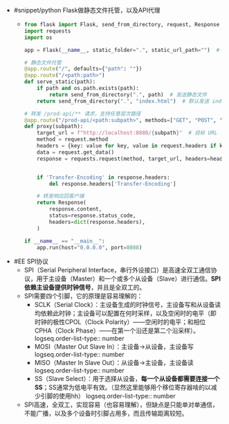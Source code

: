 - #snippet/python Flask做静态文件托管，以及API代理
	- ```python
	  from flask import Flask, send_from_directory, request, Response
	  import requests
	  import os
	  
	  app = Flask(__name__, static_folder=".", static_url_path="")  # 当前文件夹为静态文件根目录
	  
	  # 静态文件托管
	  @app.route("/", defaults={"path": ""})
	  @app.route("/<path:path>")
	  def serve_static(path):
	      if path and os.path.exists(path):
	          return send_from_directory(".", path)  # 发送静态文件
	      return send_from_directory(".", "index.html")  # 默认发送 index.html
	  
	  # 转发 /prod-api/** 请求，支持任意层次路径
	  @app.route("/prod-api/<path:subpath>", methods=["GET", "POST", "PUT", "DELETE", "PATCH", "OPTIONS"])
	  def proxy(subpath):
	      target_url = f"http://localhost:8080/{subpath}"  # 目标 URL
	      method = request.method
	      headers = {key: value for key, value in request.headers if key != "Host"}
	      data = request.get_data()
	      response = requests.request(method, target_url, headers=headers, data=data, params=request.args)
	  
	  
	      if 'Transfer-Encoding' in response.headers:
	          del response.headers['Transfer-Encoding']
	  
	      # 转发响应回客户端
	      return Response(
	          response.content,
	          status=response.status_code,
	          headers=dict(response.headers),
	      )
	  
	  if __name__ == "__main__":
	      app.run(host="0.0.0.0", port=8088)
	  ```
- #EE SPI协议
	- SPI（Serial Peripheral Interface，串行外设接口）是高速全双工通信协议，用于主设备（Master）和一个或多个从设备（Slave）进行通信。**SPI依赖主设备提供时钟信号**，并且是全双工的。
	- SPI需要四个引脚，它的原理是容易理解的：
		- SCLK（Serial Clock）：主设备生成的时钟信号，主设备写和从设备读均依赖此时钟；主设备可以配置在何时采样，以及空闲时的电平（即时钟的极性CPOL（Clock Polarity）——空闲时的电平；和相位CPHA（Clock Phase）——在第一个沿还是第二个沿采样）。
		  logseq.order-list-type:: number
		- MOSI（Master Out Slave In）：主设备->从设备，主设备写
		  logseq.order-list-type:: number
		- MISO（Master In Slave Out）：从设备->主设备，主设备读
		  logseq.order-list-type:: number
		- SS（Slave Select）：用于选择从设备，**每一个从设备都需要连接一个SS**；SS通常为低电平有效。（显然这里能够用个移位寄存器啥的以减少引脚的使用hh）
		  logseq.order-list-type:: number
	- SPI高速，全双工，实现容易（也容易理解），但缺点是只能单对单通信，不能广播，以及多个设备时引脚占用多，而且传输距离较短。